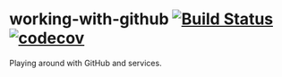 # working-with-github [![Build Status](https://travis-ci.org/working-with-github/working-with-github.svg?branch=master)](https://travis-ci.org/working-with-github/working-with-github) [![codecov](https://codecov.io/gh/working-with-github/working-with-github/branch/master/graph/badge.svg)](https://codecov.io/gh/working-with-github/working-with-github)


Playing around with GitHub and services.
